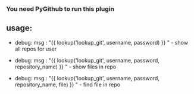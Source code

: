 ### You need PyGithub to run this plugin
## usage:

- debug:
      msg : "{{ lookup('lookup_git', username, password) }} " - show all repos for user

- debug:
      msg : "{{ lookup('lookup_git', username, password, repository_name) }} " - show files in repo

- debug:
      msg : "{{ lookup('lookup_git', username, password, repository_name, file) }} " - find file in repo
